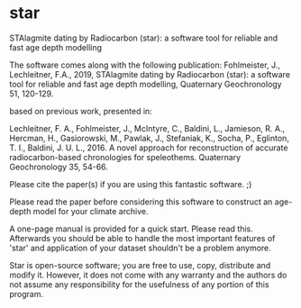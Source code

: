 # star
STAlagmite dating by Radiocarbon (star): a software tool for reliable and fast age depth modelling

The software comes along with the following publication:
Fohlmeister, J., Lechleitner, F.A., 2019, STAlagmite dating by Radiocarbon (star): a software tool for 
reliable and fast age depth modelling, Quaternary Geochronology 51, 120-129.

based on previous work, presented in:

Lechleitner, F. A., Fohlmeister, J., McIntyre, C., Baldini, L., Jamieson, R. A., Hercman, H., Gasiorowski, M., Pawlak, J., Stefaniak, K., Socha, P., Eglinton, T. I., Baldini, J. U. L., 2016. A novel approach for reconstruction of accurate radiocarbon-based chronologies for speleothems. Quaternary Geochronology 35, 54-66.

Please cite the paper(s) if you are using this fantastic software. ;)



Please read the paper before considering this software to construct an age-depth model for your climate archive.

A one-page manual is provided for a quick start. Please read this. Afterwards you should be able to handle the 
most important features of 'star' and application of your dataset shouldn't be a problem anymore.


Star is open-source software; you are free to use, copy, distribute and modify it. However, it does not come with any warranty and the authors do not assume any responsibility for the usefulness of any portion of this program. 
